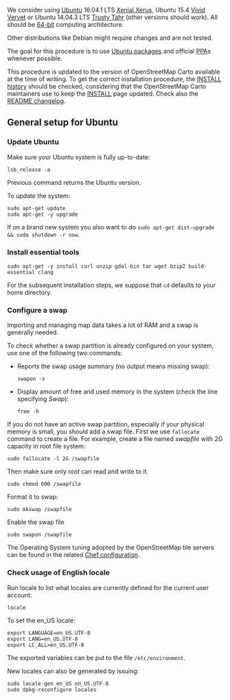 
We consider using [Ubuntu](https://en.wikipedia.org/wiki/Ubuntu_(operating_system)) 16.04.1 LTS [Xenial Xerus](https://en.wikipedia.org/wiki/Ubuntu_version_history#Ubuntu_16.04_LTS_.28Xenial_Xerus.29), Ubuntu 15.4 [Vivid Vervet](https://en.wikipedia.org/wiki/Ubuntu_version_history#Ubuntu_15.04_.28Vivid_Vervet.29) or Ubuntu 14.04.3 LTS [Trusty Tahr](https://en.wikipedia.org/wiki/Ubuntu_version_history#Ubuntu_14.04_LTS_.28Trusty_Tahr.29) (other versions should work). All should be [64-bit](https://en.wikipedia.org/wiki/64-bit_computing) computing architecture.

Other distributions like Debian might require changes and are not tested.

The goal for this procedure is to use [Ubuntu packages](https://en.wikipedia.org/wiki/Ubuntu_(operating_system)#Package_classification_and_support) and official [PPA](https://developer.ubuntu.com/en/publish/other-forms-of-submitting-apps/ppa/)s whenever possible.

This procedure is updated to the version of OpenStreetMap Carto available at the time of writing. To get the correct installation procedure, the [INSTALL history](https://github.com/gravitystorm/openstreetmap-carto/blame/master/INSTALL.md) should be checked, considering that the OpenStreetMap Carto maintainers use to keep the [INSTALL](https://github.com/gravitystorm/openstreetmap-carto/blob/master/INSTALL.md) page updated. Check also the [README changelog](https://github.com/gravitystorm/openstreetmap-carto/blame/master/README.md).

## General setup for Ubuntu

### Update Ubuntu

Make sure your Ubuntu system is fully up-to-date:

    lsb_release -a

Previous command returns the Ubuntu version.

To update the system:

```shell
sudo apt-get update
sudo apt-get -y upgrade
```

If on a brand new system you also want to do `sudo apt-get dist-upgrade && sudo shutdown -r now`.

### Install essential tools

    sudo apt-get -y install curl unzip gdal-bin tar wget bzip2 build-essential clang

For the subsequent installation steps, we suppose that `cd` defaults to your home directory.

### Configure a swap

Importing and managing map data takes a lot of RAM and a swap is generally needed.

To check whether a swap partition is already configured on your system, use one of the following two commands:

* Reports the swap usage summary (no output means missing swap):

      swapon -s

* Display amount of free and used memory in the system (check the line specifying *Swap*):

      free -h

If you do not have an active swap partition, especially if your physical memory is small, you should add a swap file. First we use `fallocate` command to create a file. For example, create a file named *swapfile* with 2G capacity in root file system:

    sudo fallocate -l 2G /swapfile

Then make sure only *root* can read and write to it.

    sudo chmod 600 /swapfile

Format it to swap:

    sudo mkswap /swapfile

Enable the swap file

    sudo swapon /swapfile
    
The Operating System tuning adopted by the OpenStreetMap tile servers can be found in the related [Chef configuration](https://github.com/openstreetmap/chef/blob/master/roles/tile.rb#L49-L63).

### Check usage of English locale

Run locale to list what locales are currently defined for the current user account:

    locale

To set the en_US locale:

    export LANGUAGE=en_US.UTF-8
    export LANG=en_US.UTF-8
    export LC_ALL=en_US.UTF-8

The exported variables can be put to the file `/etc/environment`.

New locales can also be generated by issuing:

    sudo locale-gen en_US en_US.UTF-8
    sudo dpkg-reconfigure locales
